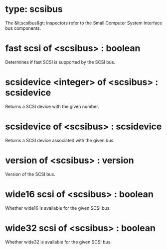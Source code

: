 # type: scsibus

The &amp;lt;scsibus&amp;gt; inspectors refer to the Small Computer System Interface bus components.

# fast scsi of &lt;scsibus&gt; : boolean

Determines if fast SCSI is supported by the SCSI bus.

# scsidevice &lt;integer&gt; of &lt;scsibus&gt; : scsidevice

Returns a SCSI device with the given number.

# scsidevice of &lt;scsibus&gt; : scsidevice

Returns a SCSI device associated with the given bus.

# version of &lt;scsibus&gt; : version

Version of the SCSI bus.

# wide16 scsi of &lt;scsibus&gt; : boolean

Whether wide16 is available for the given SCSI bus.

# wide32 scsi of &lt;scsibus&gt; : boolean

Whether wide32 is available for the given SCSI bus.
